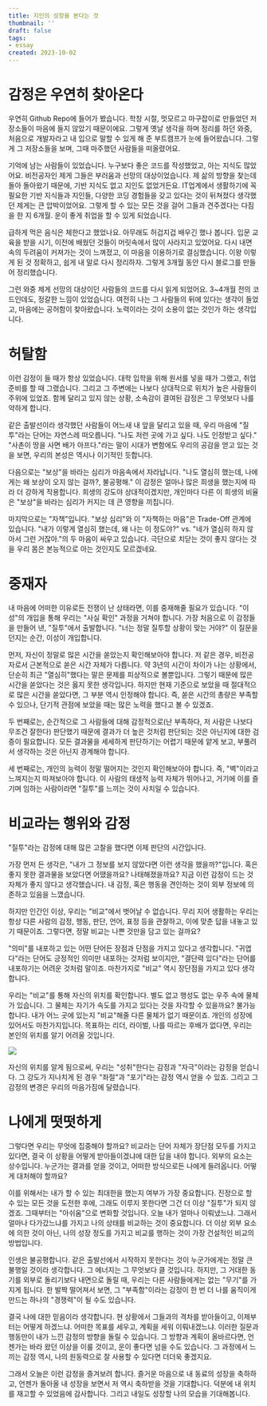 ```yaml
---
title: 지인의 성장을 본다는 것
thumbnail: ''
draft: false
tags:
- essay
created: 2023-10-02
---
```


# 감정은 우연히 찾아온다

우연히 Github Repo에 들어가 봤습니다. 학창 시절, 멋모르고 마구잡이로 만들었던 저장소들이 마음에 들지 않았기 때문이에요. 그렇게 옛날 생각을 하며 정리를 하던 와중, 처음으로 개발자라고 내 입으로 말할 수 있게 해 준 부트캠프가 눈에 들어왔습니다. 그렇게 그 저장소들을 보며, 그때 마주했던 사람들을 떠올렸어요.

기억에 남는 사람들이 있었습니다. 누구보다 좋은 코드를 작성했었고, 아는 지식도 많았어요. 비전공자인 제게 그들은 부러움과 선망의 대상이었습니다. 제 삶의 방향을 찾는데 돌아 돌아왔기 때문에, 기반 지식도 없고 지인도 없었거든요. IT업계에서 생활하기에 꼭 필요한 기반 지식들과 지인들, 다양한 코딩 경험들을 갖고 있다는 것이 뒤쳐졌다 생각했던 제게는 큰 압박이었어요. 그렇게 할 수 있는 모든 것을 걸어 그들과 견주겠다는 다짐을 한 지 6개월. 운이 좋게 취업을 할 수 있게 되었습니다.

급하게 먹은 음식은 체한다고 했었나요. 아무래도 허겁지겁 배우긴 했나 봅니다. 입문 교육을 받을 시기, 이전에 배웠던 것들이 머릿속에서 많이 사라지고 있었어요. 다시 내면 속의 두려움이 커져가는 것이 느껴졌고, 이 마음을 이용하기로 결심했습니다. 이왕 이렇게 된 것 정확하고, 쉽게 내 말로 다시 정리하자. 그렇게 3개월 동안 다시 블로그를 만들어 정리했습니다.

그런 와중 제게 선망의 대상이던 사람들의 코드를 다시 읽게 되었어요. 3~4개월 전의 코드인데도, 정갈한 느낌이 있었습니다. 여전히 나는 그 사람들의 뒤에 있다는 생각이 들었고, 마음에는 공허함이 찾아왔습니다. 노력이라는 것이 소용이 없는 것인가 하는 생각입니다.

# 허탈함

이런 감정이 들 때가 항상 있었습니다. 대학 입학을 위해 원서를 넣을 때가 그랬고, 취업 준비를 할 때 그랬습니다. 그리고 그 주변에는 나보다 상대적으로 위치가 높은 사람들이 주위에 있었죠. 함께 달리고 있지 않는 상황, 소속감이 결여된 감정은 그 무엇보다 나를 약하게 합니다.

같은 출발선이라 생각했던 사람들이 어느새 내 앞을 달리고 있을 때, 우리 마음에 "질투"라는 단어는 자연스레 떠오릅니다. "나도 저런 곳에 가고 싶다. 나도 인정받고 싶다." "사촌이 땅을 사면 배가 아프다."라는 말이 시대가 변함에도 우리의 공감을 얻고 있는 것을 보면, 우리의 본성은 역시나 이기적인 듯합니다.

다음으로는 "보상"을 바라는 심리가 마음속에서 자라납니다. "나도 열심히 했는데, 나에게는 왜 보상이 오지 않는 걸까?, 불공평해." 이 감정은 얼마나 많은 희생을 했는지에 따라 더 강하게 작용합니다. 희생의 강도야 상대적이겠지만, 개인마다 다른 이 희생의 비율은 "보상"을 바라는 심리가 커지는 데 큰 영향을 끼칩니다.

마지막으로는 "자책"입니다. "보상 심리"와 이 "자책하는 마음"은 Trade-Off 관계에 있습니다. "내가 이렇게 열심히 했는데, 왜 나는 이 정도야?" vs. "네가 열심히 하지 않아서 그런 거잖아."의 두 마음이 싸우고 있습니다. 극단으로 치닫는 것이 좋지 않다는 것을 우리 몸은 본능적으로 아는 것인지도 모르겠네요.

# 중재자

내 마음에 어떠한 이유로든 전쟁이 난 상태라면, 이를 중재해줄 필요가 있습니다. "이성"의 개입을 통해 우리는 "사실 확인" 과정을 거쳐야 합니다. 가장 처음으로 이 감정들을 만들어 낸, "질투"에서 출발합니다. "너는 정말 질투할 상황이 맞는 거야?" 이 질문을 던지는 순간, 이성이 개입합니다.

먼저, 자신이 정말로 많은 시간을 쏟았는지 확인해보아야 합니다. 저 같은 경우, 비전공자로서 근본적으로 쏟은 시간 자체가 다릅니다. 약 3년의 시간이 차이가 나는 상황에서, 단순히 최근 "열심히"했다는 말은 문제를 피상적으로 볼뿐입니다. 그렇기 때문에 많은 시간을 쏟았다는 것은 옳지 못한 생각입니다. 하지만 현재 기준으로 보았을 때 절대적으로 많은 시간을 쏟았다면, 그 부분 역시 인정해야 합니다. 즉, 쏟은 시간의 총량은 부족할 수 있으나, 단기적 관점에 보았을 때는 많은 노력을 했다고 볼 수 있겠죠.

두 번째로는, 순간적으로 그 사람들에 대해 감정적으로(난 부족하다, 저 사람은 나보다 무조건 잘한다) 판단했기 때문에 결과가 더 높은 것처럼 판단되는 것은 아닌지에 대한 검증이 필요합니다. 모든 결과물을 세세하게 판단하기는 어렵기 때문에 얕게 보고, 부풀려서 생각하는 것은 아닌지 경계해야 합니다.

세 번째로는, 개인의 능력이 정말 떨어지는 것인지 확인해보아야 합니다. 즉, "벽"이라고 느껴지는지 따져보아야 합니다. 이 사람의 태생적 능력 자체가 뛰어나고, 거기에 이를 즐기며 임하는 사람이라면 "질투"를 느끼는 것이 사치일 수 있습니다.

# 비교라는 행위와 감정

"질투"라는 감정에 대해 많은 고찰을 했다면 이제 판단의 시간입니다.

가장 먼저 든 생각은, "내가 그 정보를 보지 않았다면 이런 생각을 했을까?"입니다. 혹은 좋지 못한 결과물을 보았다면 어땠을까요? 나태해졌을까요? 지금 이런 감정이 드는 것 자체가 좋지 않다고 생각했습니다. 내 감정, 혹은 행동을 견인하는 것이 외부 정보에 의존하고 있음을 느꼈습니다.

하지만 인간인 이상, 우리는 "비교"에서 벗어날 수 없습니다. 무리 지어 생활하는 우리는 항상 다른 사람의 감정, 행동, 판단, 언어, 표정 등을 관찰하고, 이에 맞춘 답을 내놓고 있기 때문이죠. 그렇다면, 정말 비교는 나쁜 것만을 담고 있는 걸까요?

"의미"를 내포하고 있는 어떤 단어든 장점과 단점을 가지고 있다고 생각합니다. "귀엽다"라는 단어도 긍정적인 의미만 내포하는 것처럼 보이지만, "결단력 있다"라는 단어를 내포하기는 어려운 것처럼 말이죠. 마찬가지로 "비교" 역시 장단점을 가지고 있다 생각합니다.

우리는 "비교"를 통해 자신의 위치를 확인합니다. 별도 없고 행성도 없는 우주 속에 물체가 있습니다. 그 물체는 자기가 속도를 가지고 있다는 것을 자각할 수 있을까요? 불가능합니다. 내가 어느 곳에 있는지 "비교"해줄 다른 물체가 없기 때문이죠. 개인의 성장에 있어서도 마찬가지입니다. 목표하는 리더, 라이벌, 나를 따르는 후배가 없다면, 우리는 본인의 위치를 알기 어려울 것입니다.

![](download.jpg)

자신의 위치를 알게 됨으로써, 우리는 "성취"한다는 감정과 "자극"이라는 감정을 얻습니다. 그 강도가 지나치게 된 경우 "좌절"과 "포기"라는 감정 역시 얻을 수 있죠. 그리고 그 감정의 변경은 우리의 마음가짐에 달렸습니다.

# 나에게 떳떳하게

그렇다면 우리는 무엇에 집중해야 할까요? 비교라는 단어 자체가 장단점 모두를 가지고 있다면, 결국 이 상황을 어떻게 받아들이겠냐에 대한 답을 내야 합니다. 외부의 요소는 상수입니다. 누군가는 결과를 얻을 것이고, 어떠한 방식으로든 나에게 들려옵니다. 어떻게 대처해야 할까요?

이를 위해서는 내가 할 수 있는 최대한을 했는지 여부가 가장 중요합니다. 진정으로 할 수 있는 모든 것을 도전한 후에, 그래도 이루지 못한다면 그건 더 이상 "질투"가 되지 않겠죠. 그때부터는 "아쉬움"으로 변화할 것입니다. 오늘 내가 얼마나 이뤄냈느냐. 그래서 얼마나 다가갔느냐를 가지고 나의 상태를 비교하는 것이 중요합니다. 더 이상 외부 요소에 의한 것이 아닌, 나의 성장 정도를 가지고 비교를 행하는 것이 가장 건설적인 비교의 방법입니다.

인생은 불공평합니다. 같은 출발선에서 시작하지 못한다는 것이 누군가에게는 정말 큰 불행일 것이라 생각합니다. 그 에너지는 그 무엇보다 클 것입니다. 하지만, 그 거대한 동기를 외부로 돌리기보다 내면으로 돌릴 때, 우리는 다른 사람들에게는 없는 "무기"를 가지게 됩니다. 한 발짝 떨어져서 보면, 그 "부족함"이라는 감정이 한 번 더 나를 움직이게 만드는 하나의 "경쟁력"이 될 수도 있습니다.

결국 나에 대한 믿음이라 생각합니다. 현 상황에서 그들과의 격차를 받아들이고, 이제부터는 어떻게 하겠느냐. 어떠한 목표를 세우고, 계획을 세워 이뤄내겠느냐. 이러한 질문과 행동만이 내가 느낀 감정의 방향을 돌릴 수 있습니다. 그 방향과 계획이 올바르다면, 언젠가는 바라 왔던 이상을 이룰 것이고, 운이 좋다면 넘을 수도 있습니다. 그 과정에서 느끼는 감정 역시, 나의 원동력으로 잘 사용할 수 있다면 더더욱 좋겠지요.

그래서 오늘은 이런 감정을 즐겨보려 합니다. 즐거운 마음으로 내 동료의 성장을 축하하고, 언젠가 돌아올 내 성장을 보면서 저 역시 축하받을 것을 기대합니다. 덕분에 내 위치를 재고할 수 있었음에 감사합니다. 그리고 내일도 성장할 나의 모습을 기대해봅니다.
